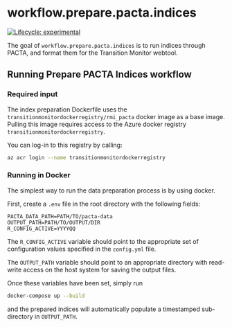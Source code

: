 # workflow.prepare.pacta.indices

<!-- badges: start -->

[![Lifecycle:
experimental](https://img.shields.io/badge/lifecycle-experimental-orange.svg)](https://lifecycle.r-lib.org/articles/stages.html#experimental) 
<!-- badges: end -->

The goal of `workflow.prepare.pacta.indices` is to run indices through PACTA, 
and format them for the Transition Monitor webtool. 

## Running Prepare PACTA Indices workflow  
### Required input

The index preparation Dockerfile uses the `transitionmonitordockerregistry/rmi_pacta` docker image as a base image. Pulling this image requires access to the Azure docker registry `transitionmonitordockerregistry`. 

You can log-in to this registry by calling:
``` bash
az acr login --name transitionmonitordockerregistry
``` 

### Running in Docker
The simplest way to run the data preparation process is by using docker. 

First, create a `.env` file in the root directory with the following fields: 

``` env
PACTA_DATA_PATH=PATH/TO/pacta-data
OUTPUT_PATH=PATH/TO/OUTPUT/DIR
R_CONFIG_ACTIVE=YYYYQQ
```
The `R_CONFIG_ACTIVE` variable should point to the appropriate set of 
configuration values specified in the `config.yml` file. 

The `OUTPUT_PATH` variable should point to an appropriate directory with read-write access on the host system for saving the output files.

Once these variables have been set, simply run 

``` bash
docker-compose up --build
```

and the prepared indices will automatically populate a timestamped sub-directory in `OUTPUT_PATH`.
